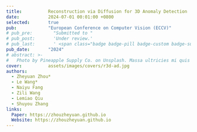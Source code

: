 ```yaml
---
title:          Reconstruction via Diffusion for 3D Anomaly Detection
date:           2024-07-01 00:01:00 +0800
selected:       true
pub:            "European Conference on Computer Vision (ECCV)"
# pub_pre:        "Submitted to "
# pub_post:       'Under review.'
# pub_last:       ' <span class="badge badge-pill badge-custom badge-success">Spotlight</span>'
pub_date:       "2024"
# abstract: >-
#   Photo by Pineapple Supply Co. on Unsplash. Massa ultricies mi quis hendrerit dolor magna. Arcu non odio euismod lacinia at quis risus sed. Et tortor at risus viverra. Enim neque volutpat ac tincidunt. Dictum varius duis at consectetur lorem donec.
cover:          assets/images/covers/r3d-ad.jpg
authors:
  - Zheyuan Zhou*
  - Le Wang*
  - Naiyu Fang
  - Zili Wang
  - Lemiao Qiu
  - Shuyou Zhang
links:
  Paper: https://zhouzheyuan.github.io
  Website: https://zhouzheyuan.github.io
---
```

